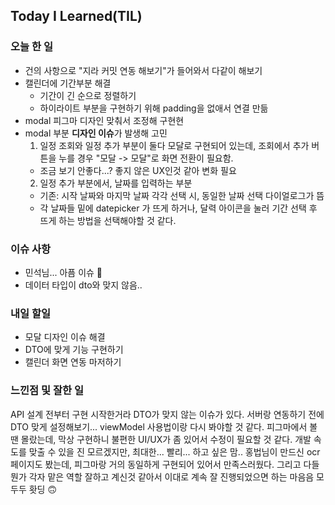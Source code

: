 
## Today I Learned(TIL)

### 오늘 한 일
- 건의 사항으로 "지라 커밋 연동 해보기"가 들어와서 다같이 해보기
- 캘린더에 기간부분 해결
  - 기간이 긴 순으로 정렬하기
  - 하이라이트 부분을 구현하기 위해 padding을 없애서 연결 만듦
- modal 피그마 디자인 맞춰서 조정해 구현현
- modal 부분 **디자인 이슈**가 발생해 고민
  1. 일정 조회와 일정 추가 부분이 둘다 모달로 구현되어 있는데, 조회에서 추가 버튼을 누를 경우 "모달 -> 모달"로 화면 전환이 필요함.
    - 조금 보기 안좋다...? 좋지 않은 UX인것 같아 변화 필요
  2. 일정 추가 부분에서, 날짜를 입력하는 부분
   - 기존: 시작 날짜와 마지막 날짜 각각 선택 시, 동일한 날짜 선택 다이얼로그가 뜸
   - 각 날짜들 밑에 datepicker 가 뜨게 하거나, 달력 아이콘을 눌러 기간 선택 후 뜨게 하는 방법을 선택해야할 것 같다.


### 이슈 사항
- 민석님... 아픔 이슈 🥲
- 데이터 타입이 dto와 맞지 않음..

### 내일 할일
- 모달 디자인 이슈 해결
- DTO에 맞게 기능 구현하기
- 캘린더 화면 연동 마저하기


### 느낀점 및 잘한 일

API 설계 전부터 구현 시작한거라 DTO가 맞지 않는 이슈가 있다. 서버랑 연동하기 전에 DTO 맞게 설정해보기...
viewModel 사용법이랑 다시 봐야할 것 같다.
피그마에서 볼땐 몰랐는데, 막상 구현하니 불편한 UI/UX가 좀 있어서 수정이 필요할 것 같다.
개발 속도를 맞출 수 있을 진 모르겠지만, 최대한... 빨리... 하고 싶은 맘..
홍법님이 만드신 ocr 페이지도 봤는데, 피그마랑 거의 동일하게 구현되어 있어서 만족스러웠다.
그리고 다들 뭔가 각자 맡은 역할 잘하고 계신것 같아서 이대로 계속 잘 진행되었으면 하는 마음음
모두두 홧딩 🙃
